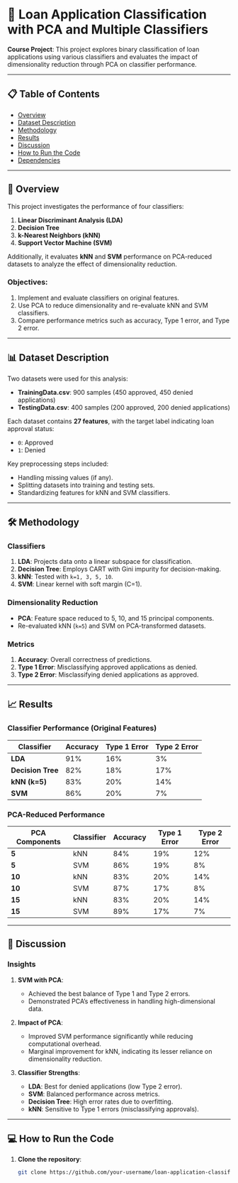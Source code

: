 # 🧮 Loan Application Classification with PCA and Multiple Classifiers

**Course Project**: This project explores binary classification of loan applications using various classifiers and evaluates the impact of dimensionality reduction through PCA on classifier performance.

---

## 📋 Table of Contents
- [Overview](#overview)
- [Dataset Description](#dataset-description)
- [Methodology](#methodology)
- [Results](#results)
- [Discussion](#discussion)
- [How to Run the Code](#how-to-run-the-code)
- [Dependencies](#dependencies)

---

## 🌟 Overview

This project investigates the performance of four classifiers:
1. **Linear Discriminant Analysis (LDA)**  
2. **Decision Tree**  
3. **k-Nearest Neighbors (kNN)**  
4. **Support Vector Machine (SVM)**  

Additionally, it evaluates **kNN** and **SVM** performance on PCA-reduced datasets to analyze the effect of dimensionality reduction.

### Objectives:
1. Implement and evaluate classifiers on original features.
2. Use PCA to reduce dimensionality and re-evaluate kNN and SVM classifiers.
3. Compare performance metrics such as accuracy, Type 1 error, and Type 2 error.

---

## 📊 Dataset Description

Two datasets were used for this analysis:
- **TrainingData.csv**: 900 samples (450 approved, 450 denied applications)
- **TestingData.csv**: 400 samples (200 approved, 200 denied applications)

Each dataset contains **27 features**, with the target label indicating loan approval status:
- `0`: Approved
- `1`: Denied

Key preprocessing steps included:
- Handling missing values (if any).
- Splitting datasets into training and testing sets.
- Standardizing features for kNN and SVM classifiers.

---

## 🛠 Methodology

### **Classifiers**
1. **LDA**: Projects data onto a linear subspace for classification.  
2. **Decision Tree**: Employs CART with Gini impurity for decision-making.  
3. **kNN**: Tested with `k=1, 3, 5, 10`.  
4. **SVM**: Linear kernel with soft margin (C=1).

### **Dimensionality Reduction**
- **PCA**: Feature space reduced to 5, 10, and 15 principal components.
- Re-evaluated kNN (`k=5`) and SVM on PCA-transformed datasets.

### **Metrics**
1. **Accuracy**: Overall correctness of predictions.  
2. **Type 1 Error**: Misclassifying approved applications as denied.  
3. **Type 2 Error**: Misclassifying denied applications as approved.

---

## 📈 Results

### **Classifier Performance (Original Features)**
| Classifier       | Accuracy | Type 1 Error | Type 2 Error |
|-------------------|----------|--------------|--------------|
| **LDA**          | 91%      | 16%          | 3%           |
| **Decision Tree** | 82%      | 18%          | 17%          |
| **kNN (k=5)**     | 83%      | 20%          | 14%          |
| **SVM**           | 86%      | 20%          | 7%           |

### **PCA-Reduced Performance**
| PCA Components | Classifier | Accuracy | Type 1 Error | Type 2 Error |
|----------------|------------|----------|--------------|--------------|
| **5**          | kNN        | 84%      | 19%          | 12%          |
| **5**          | SVM        | 86%      | 19%          | 8%           |
| **10**         | kNN        | 83%      | 20%          | 14%          |
| **10**         | SVM        | 87%      | 17%          | 8%           |
| **15**         | kNN        | 83%      | 20%          | 14%          |
| **15**         | SVM        | 89%      | 17%          | 7%           |

---

## 🧐 Discussion

### **Insights**
1. **SVM with PCA**:  
   - Achieved the best balance of Type 1 and Type 2 errors.
   - Demonstrated PCA’s effectiveness in handling high-dimensional data.

2. **Impact of PCA**:  
   - Improved SVM performance significantly while reducing computational overhead.
   - Marginal improvement for kNN, indicating its lesser reliance on dimensionality reduction.

3. **Classifier Strengths**:  
   - **LDA**: Best for denied applications (low Type 2 error).  
   - **SVM**: Balanced performance across metrics.  
   - **Decision Tree**: High error rates due to overfitting.  
   - **kNN**: Sensitive to Type 1 errors (misclassifying approvals).

---

## 💻 How to Run the Code

1. **Clone the repository**:
   ```bash
   git clone https://github.com/your-username/loan-application-classification.git
